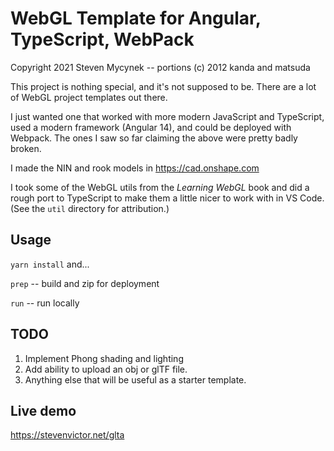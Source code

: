 # WebGL Template for Angular, TypeScript, WebPack

Copyright 2021 Steven Mycynek -- portions (c) 2012 kanda and matsuda

This project is nothing special, and it's not supposed to be.  There are a lot of WebGL project templates out there.

I just wanted one that worked with more modern JavaScript and TypeScript,
used a modern framework (Angular 14), and could be deployed with Webpack.
The ones I saw so far claiming the above were pretty badly broken.

I made the NIN and rook models in https://cad.onshape.com

I took some of the WebGL utils from the *Learning WebGL* book and did
a rough port to TypeScript to make them a little nicer to work with in VS Code.
(See the `util` directory for attribution.)


## Usage
`yarn install` and...

`prep` -- build and zip for deployment

`run` -- run locally

## TODO
1.  Implement Phong shading and lighting
2.  Add ability to upload an obj or glTF file.
3.  Anything else that will be useful as a starter template.

## Live demo
https://stevenvictor.net/glta